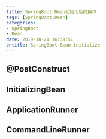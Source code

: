 ```yaml
---
title: SpringBoot Bean初始化后的操作
tags: [SpringBoot,Bean]
categories:
- SpringBoot
- Bean
date: 2019-10-21 16:39:51
entitle: SpringBoot-Bean-initialize
---
```


<!--more-->


## @PostConstruct

## InitializingBean

## ApplicationRunner

## CommandLineRunner
